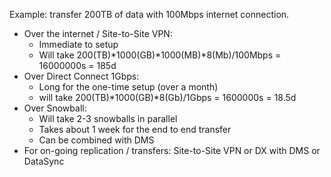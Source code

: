Example: transfer 200TB of data with 100Mbps internet connection.

- Over the internet / Site-to-Site VPN:
  - Immediate to setup
  - Will take 200(TB)*1000(GB)*1000(MB)*8(Mb)/100Mbps = 16000000s = 185d
- Over Direct Connect 1Gbps:
  - Long for the one-time setup (over a month)
  - will take 200(TB)*1000(GB)*8(Gb)/1Gbps = 1600000s = 18.5d
- Over Snowball:
  - Will take 2-3 snowballs in parallel
  - Takes about 1 week for the end to end transfer
  - Can be combined with DMS
- For on-going replication / transfers: Site-to-Site VPN or DX with DMS or DataSync
